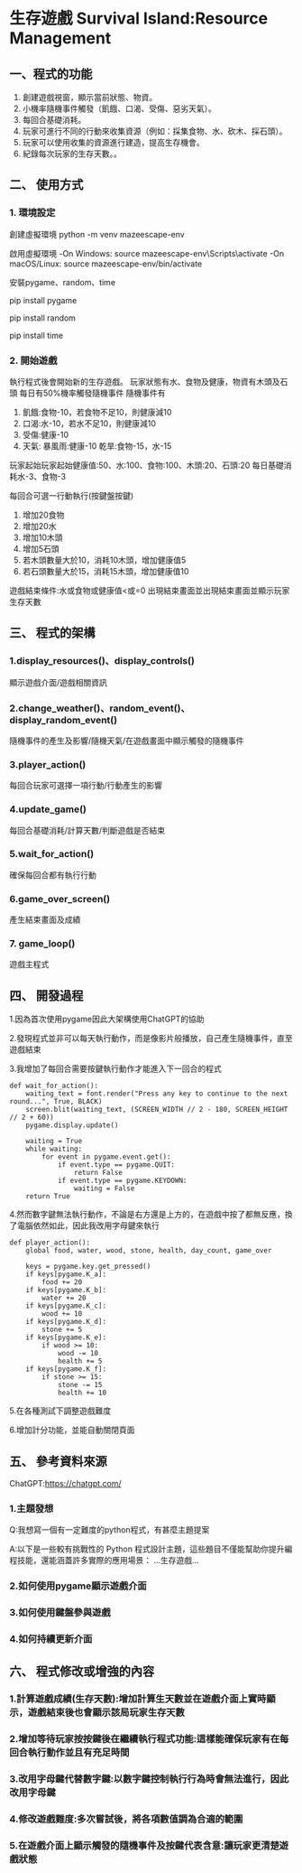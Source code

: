 # 生存遊戲 Survival Island:Resource Management

## 一、程式的功能

1.	創建遊戲視窗，顯示當前狀態、物資。
2.	小機率隨機事件觸發（飢餓、口渴、受傷、惡劣天氣）。
3.	每回合基礎消耗。
4.	玩家可進行不同的行動來收集資源（例如：採集食物、水、砍木、採石頭）。
5.	玩家可以使用收集的資源進行建造，提高生存機會。
6.	紀錄每次玩家的生存天數。。

## 二、	使用方式

### 1. 環境設定

創建虛擬環境
python -m venv mazeescape-env

啟用虛擬環境
-On Windows:
source mazeescape-env\Scripts\activate
-On macOS/Linux:
source mazeescape-env/bin/activate


安裝pygame、random、time

pip install pygame

pip install random

pip install time

### 2. 開始遊戲

執行程式後會開始新的生存遊戲。
玩家狀態有水、食物及健康，物資有木頭及石頭
每日有50%機率觸發隨機事件
隨機事件有
1. 飢餓:食物-10，若食物不足10，則健康減10
2. 口渴:水-10，若水不足10，則健康減10
3. 受傷:健康-10
4. 天氣:
    暴風雨:健康-10
    乾旱:食物-15，水-15

玩家起始玩家起始健康值:50、水:100、食物:100、木頭:20、石頭:20
每日基礎消耗水-3、食物-3

每回合可選一行動執行(按鍵盤按鍵)
1. 增加20食物
2. 增加20水
3. 增加10木頭
4. 增加5石頭
5. 若木頭數量大於10，消耗10木頭，增加健康值5
6. 若石頭數量大於15，消耗15木頭，增加健康值10

遊戲結束條件:水或食物或健康值<或=0
出現結束畫面並出現結束畫面並顯示玩家生存天數

## 三、	程式的架構
### 1.display_resources()、display_controls()
顯示遊戲介面/遊戲相關資訊
### 2.change_weather()、random_event()、display_random_event()
隨機事件的產生及影響/隨機天氣/在遊戲畫面中顯示觸發的隨機事件
### 3.player_action()
每回合玩家可選擇一項行動/行動產生的影響
### 4.update_game()
每回合基礎消耗/計算天數/判斷遊戲是否結束
### 5.wait_for_action()
確保每回合都有執行行動
### 6.game_over_screen()
產生結束畫面及成績
### 7. game_loop()
遊戲主程式

## 四、	開發過程

1.因為首次使用pygame因此大架構使用ChatGPT的協助

2.發現程式並非可以每天執行動作，而是像影片般播放，自己產生隨機事件，直至遊戲結束

3.我增加了每回合需要按鍵執行動作才能進入下一回合的程式

    def wait_for_action():
        waiting_text = font.render("Press any key to continue to the next round...", True, BLACK)
        screen.blit(waiting_text, (SCREEN_WIDTH // 2 - 180, SCREEN_HEIGHT // 2 + 60))
        pygame.display.update()
        
        waiting = True
        while waiting:
            for event in pygame.event.get():
                if event.type == pygame.QUIT:
                    return False
                if event.type == pygame.KEYDOWN:
                    waiting = False
        return True
4.然而數字鍵無法執行動作，不論是右方還是上方的，在遊戲中按了都無反應，換了電腦依然如此，因此我改用字母鍵來執行

    def player_action():
        global food, water, wood, stone, health, day_count, game_over
    
        keys = pygame.key.get_pressed()
        if keys[pygame.K_a]: 
            food += 20
        if keys[pygame.K_b]: 
            water += 20
        if keys[pygame.K_c]:  
            wood += 10
        if keys[pygame.K_d]:  
            stone += 5
        if keys[pygame.K_e]:  
            if wood >= 10:
                wood -= 10
                health += 5
        if keys[pygame.K_f]:  
            if stone >= 15:
                stone -= 15
                health += 10

5.在各種測試下調整遊戲難度

6.增加計分功能，並能自動關閉頁面

## 五、	參考資料來源

ChatGPT:https://chatgpt.com/
### 1.主題發想
Q:我想寫一個有一定難度的python程式，有甚麼主題提案

A:以下是一些較有挑戰性的 Python 程式設計主題，這些題目不僅能幫助你提升編程技能，還能涵蓋許多實際的應用場景：
...生存遊戲...
### 2.如何使用pygame顯示遊戲介面
### 3.如何使用鍵盤參與遊戲
### 4.如何持續更新介面

## 六、	程式修改或增強的內容

### 1.計算遊戲成績(生存天數):增加計算生天數並在遊戲介面上實時顯示，遊戲結束後也會顯示該局玩家生存天數
### 2.增加等待玩家按按鍵後在繼續執行程式功能:這樣能確保玩家有在每回合執行動作並且有充足時間
### 3.改用字母鍵代替數字鍵:以數字鍵控制執行行為時會無法進行，因此改用字母鍵
### 4.修改遊戲難度:多次嘗試後，將各項數值調為合適的範圍
### 5.在遊戲介面上顯示觸發的隨機事件及按鍵代表含意:讓玩家更清楚遊戲狀態
